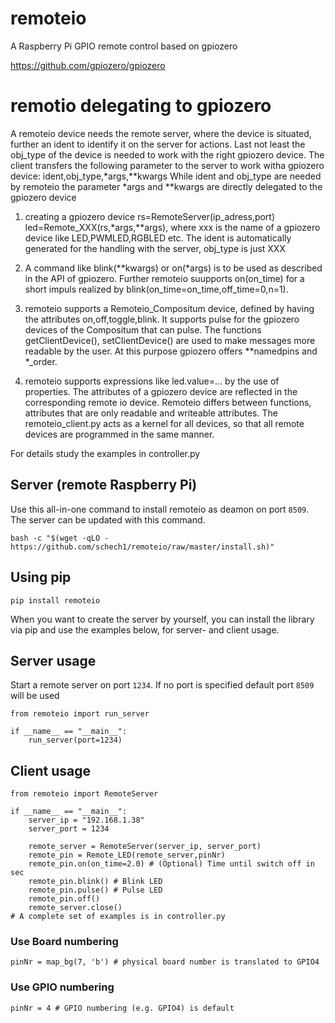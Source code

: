 # remoteio
A Raspberry Pi GPIO remote control based on gpiozero

https://github.com/gpiozero/gpiozero

# remotio delegating to gpiozero
A remoteio device needs the remote server, where the device is situated, further an ident to identify it on the server for actions.
Last not least the obj_type of the device is needed to work with the right gpiozero device.
The client transfers the following parameter to the server to work witha gpiozero device:
  ident,obj_type,*args,**kwargs
While ident and obj_type are needed by remoteio the parameter *args and **kwargs are directly delegated to the gpiozero device

1. creating a gpiozero device
   rs=RemoteServer(ip_adress,port)
   led=Remote_XXX(rs,*args,**args), where xxx is the name of a gpiozero device like LED,PWMLED,RGBLED etc.
   The ident is automatically generated for the handling with the server, obj_type is just XXX

3. A command like blink(**kwargs) or on(*args) is to be used as described in the API of gpiozero.
   Further remoteio suupports on(on_time) for a short impuls realized by blink(on_time=on_time,off_time=0,n=1).

4. remoteio supports a Remoteio_Compositum device, defined by having the attributes on,off,toggle,blink. It supports
  pulse for the gpiozero devices of the Compositum that can pulse. The functions getClientDevice(), setClientDevice() are used to make messages more readable by
  the user. At this purpose gpiozero offers **namedpins and *_order.

5. remoteio supports expressions like led.value=... by the use of properties.
   The attributes of a gpiozero device are reflected in the corresponding remote io device. Remoteio differs between functions, attributes that are only readable and writeable attributes.
   The remoteio_client.py acts as a kernel for all devices, so that all remote devices are programmed in the same manner.

For details study the examples in controller.py
      

## Server (remote Raspberry Pi)
Use this all-in-one command to install remoteio as deamon on port `8509`.
The server can be updated with this command.
```
bash -c "$(wget -qLO - https://github.com/schech1/remoteio/raw/master/install.sh)"

```

##  Using pip
```
pip install remoteio
```
When you want to create the server by yourself, you can install the library via
pip and use the examples below, for server- and client usage.



## Server usage
Start a remote server on port `1234`.
If no port is specified default port `8509` will be used

```
from remoteio import run_server

if __name__ == "__main__":
    run_server(port=1234)

```


## Client usage
```
from remoteio import RemoteServer

if __name__ == "__main__":
    server_ip = "192.168.1.38"
    server_port = 1234

    remote_server = RemoteServer(server_ip, server_port)
    remote_pin = Remote_LED(remote_server,pinNr)
    remote_pin.on(on_time=2.0) # (Optional) Time until switch off in sec
    remote_pin.blink() # Blink LED
    remote_pin.pulse() # Pulse LED
    remote_pin.off()
    remote_server.close()
# A complete set of examples is in controller.py
```

### Use Board numbering
```
pinNr = map_bg(7, 'b') # physical board number is translated to GPIO4
```
### Use GPIO numbering
```
pinNr = 4 # GPIO numbering (e.g. GPIO4) is default
```


